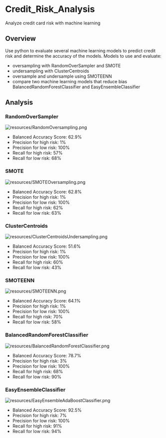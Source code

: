 # Credit_Risk_Analysis

Analyze credit card risk with machine learning

## Overview

Use python to evaluate several machine learning models to predict credit risk and determine the accuracy of the models. 
Models to use and evaluate:
- oversampling with RandomOverSampler and SMOTE
- undersampling with ClusterCentroids
- oversample and undersample using SMOTEENN
- compare two machine learning models that reduce bias BalancedRandomForestClassifier and EasyEnsembleClassifier


## Analysis

### RandomOverSampler

![resources/RandomOversampling.png](resources/RandomOversampling.png)

- Balanced Accuracy Score: 62.9%
- Precision for high risk: 1%
- Precision for low risk: 100%
- Recall for high risk: 57%
- Recall for low risk: 68%



### SMOTE

![resources/SMOTEOversampling.png](resources/SMOTEOversampling.png)

- Balanced Accuracy Score: 62.8%
- Precision for high risk: 1%
- Precision for low risk: 100%
- Recall for high risk: 62%
- Recall for low risk: 63%

### ClusterCentroids

![resources/ClusterCentroidsUndersampling.png](resources/ClusterCentroidsUndersampling.png)

- Balanced Accuracy Score: 51.6%
- Precision for high risk: 1%
- Precision for low risk: 100%
- Recall for high risk: 60%
- Recall for low risk: 43%

### SMOTEENN

![resources/SMOTEENN.png](resources/SMOTEENN.png)

- Balanced Accuracy Score: 64.1%
- Precision for high risk: 1%
- Precision for low risk: 100%
- Recall for high risk: 70%
- Recall for low risk: 58%

### BalancedRandomForestClassifier

![resources/BalancedRandomForestClassifier.png](resources/BalancedRandomForestClassifier.png)

- Balanced Accuracy Score: 78.7%
- Precision for high risk: 3%
- Precision for low risk: 100%
- Recall for high risk: 68%
- Recall for low risk: 90%

### EasyEnsembleClassifier

![resources/EasyEnsembleAdaBoostClassifier.png](resources/EasyEnsembleAdaBoostClassifier.png)

- Balanced Accuracy Score: 92.5%
- Precision for high risk: 7%
- Precision for low risk: 100%
- Recall for high risk: 91%
- Recall for low risk: 94%
